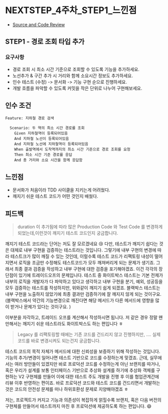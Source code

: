# NEXTSTEP_4주차_STEP1_느낀점

- [Source and Code Review](https://github.com/next-step/atdd-subway-fare/pull/116)

## STEP1 - 경로 조회 타입 추가

### 요구사항

- 경로 조회 시 최소 시간 기준으로 조회할 수 있도록 기능을 추가하세요.
- 노선추가 & 구간 추가 시 거리와 함께 소요시간 정보도 추가하세요.
- 인수 테스트 (수정) -> 문서화 -> 기능 구현 순으로 진행하세요.
- 개발 흐름을 파악할 수 있도록 커밋을 작은 단위로 나누어 구현해보세요.

## 인수 조건

```
Feature: 지하철 경로 검색

  Scenario: 두 역의 최소 시간 경로를 조회
    Given 지하철역이 등록되어있음
    And 지하철 노선이 등록되어있음
    And 지하철 노선에 지하철역이 등록되어있음
    When 출발역에서 도착역까지의 최소 시간 기준으로 경로 조회를 요청
    Then 최소 시간 기준 경로를 응답
    And 총 거리와 소요 시간을 함께 응답함
```

## 느낀점

- 문서화가 처음이라 TDD 사이클을 지키는게 어려웠다.
- 깨지기 쉬운 테스트 코드가 어떤 것인지 배웠다.

## 피드백

> duration 이 추가됨에 따라 많은 Production Code 와 Test Code 를 변경하게 되었는데,이런것이 깨지기 테스트 코드인지 궁금합니다.

깨지기 테스트 코드라는 단어는 저도 잘 모르겠네요 😢
다만, 테스트가 깨지기 쉽다는 것은 대체로 내부 구현을 검증하는 테스트라는 것입니다.
그렇기에 내부 구현의 변경에 따라 테스트크가 많이 깨질 수 있는 것인데, 이럴수록 테스트 코드가 리팩토링 내성이 떨어지면서 로직을 조금만 수정해도 테스트코드가 모두 깨져버리게 되는 문제가 생기죠.
그래서 최종 결과 검증을 작성하고 내부 구현에 대한 검증을 포기해야겠죠. 이건 각각의 장단점이 있기에 트레이드오프의 문제입니다. 테스트 중 화이트박스 테스트는 기본 전제가 내부의 로직을 개발자가 다 파악하고 있다고 생각하고 내부 구현을 분기, 예외, 성공등을 모두 검증하는 테스트를 작성하지만, 위와같이 깨지기 쉽게 되겠죠. 블랙박스 테스트는 내부 구현을 노출하지 않았기에 최종 결과만 검증하기에 잘 깨지지 않게 되는 것이구요. (블랙박스에서 약간의 기능변경으로 깨진다면 해당 메서드가 다른 메서드에 영향을 많이 받거나 문제가 있다는 것이구요. )

이부분을 자각하고, 트레이드 오프를 계산해서 작성하시면 됩니다.
저 같은 경우 정말 왠만해서는 깨지기 쉬운 테스트라도 화이트박스도 하는 편입니다 ㅎ

> Legacy 를 리팩토링할 때에는 기존 코드를 건드리지 않고 진행하지만, .... 실제 코드를 바로 변경시켜도 되는건지 궁금합니다.

테스트 코드의 목적 자체가 메서드에 대한 신뢰성을 보증하기 위해 작성하는 것입니다. 기능의 추가/변경이 일어나면 테스트 기반으로 코드를 수정하는게 맞겠죠.
근데, 실무에서는 여러 방안들이 있겠지만 바로 프로덕션 코드를 수정하는게 아닌 브랜치를 따거나, 혹은 우리가 설계를 보통 인터페이스 기반으로 추상화 설계를 하기에 추상화 객체를 구현하는 V2 구현체를 만들어 이에 대한 테스트 주도 개발을 진행 후 이를 협업관계간에 리뷰 이후 반영하는 편이죠. 바로 프로덕션 코드와 테스트 코드를 건드리면서 개발하는것은 코드의 안전성 문제를 떠나 하위호환성 문제로 지양해야겠죠 ㅎ

저는, 프로젝트가 커지고 기능과 의존성이 복잡하게 얽힐수록 브랜치, 혹은 다음 버전의 구현체를 만들어서 테스트까지 마친 후 프로덕션에 제공하도록 하는 편입니다. 😄
